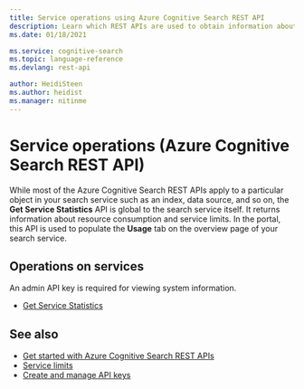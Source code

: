 ```yaml
---
title: Service operations using Azure Cognitive Search REST API
description: Learn which REST APIs are used to obtain information about your Azure Cognitive Search service.
ms.date: 01/18/2021

ms.service: cognitive-search
ms.topic: language-reference
ms.devlang: rest-api

author: HeidiSteen
ms.author: heidist
ms.manager: nitinme
---
```

# Service operations (Azure Cognitive Search REST API)

While most of the Azure Cognitive Search REST APIs apply to a particular object in your search service such as an index, data source, and so on, the **Get Service Statistics** API is global to the search service itself. It returns information about resource consumption and service limits. In the portal, this API is used to populate the **Usage** tab on the overview page of your search service.

## Operations on services

An admin API key is required for viewing system information.

- [Get Service Statistics](get-service-statistics.md)  

## See also

+ [Get started with Azure Cognitive Search REST APIs](https://docs.microsoft.com/azure/search/search-get-started-rest)   
+ [Service limits](/azure/search/search-limits-quotas-capacity/)   
+ [Create and manage API keys](https://docs.microsoft.com/azure/search/search-security-api-keys)  
